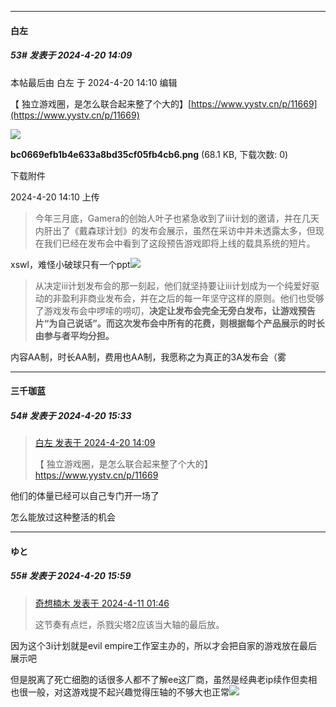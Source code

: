 ﻿
*****

####  白左  
##### 53#       发表于 2024-4-20 14:09

 本帖最后由 白左 于 2024-4-20 14:10 编辑 

【 独立游戏圈，是怎么联合起来整了个大的】[https://www.yystv.cn/p/11669](https://www.yystv.cn/p/11669)

<img src="https://img.saraba1st.com/forum/202404/20/141047nxyhrrvnb40vn6bx.png" referrerpolicy="no-referrer">

<strong>bc0669efb1b4e633a8bd35cf05fb4cb6.png</strong> (68.1 KB, 下载次数: 0)

下载附件

2024-4-20 14:10 上传

 <blockquote>今年三月底，Gamera的创始人叶子也紧急收到了iii计划的邀请，并在几天内肝出了《戴森球计划》的发布会展示，虽然在采访中并未透露太多，但现在我们已经在发布会中看到了这段预告游戏即将上线的载具系统的短片。</blockquote>
xswl，难怪小破球只有一个ppt<img src="https://static.saraba1st.com/image/smiley/carton2017/253.png" referrerpolicy="no-referrer">

 <blockquote>从决定iii计划发布会的那一刻起，他们就坚持要让iii计划成为一个纯爱好驱动的非盈利非商业发布会，并在之后的每一年坚守这样的原则。他们也受够了游戏发布会中啰嗦的唠叨，<strong>决定让发布会完全无旁白发布，让游戏预告片“为自己说话”。而这次发布会中所有的花费，则根据每个产品展示的时长由参与者平均分担。</strong></blockquote>
内容AA制，时长AA制，费用也AA制，我愿称之为真正的3A发布会（雾


*****

####  三千珈蓝  
##### 54#       发表于 2024-4-20 15:33

<blockquote><a href="httphttps://bbs.saraba1st.com/2b/forum.php?mod=redirect&amp;goto=findpost&amp;pid=64659786&amp;ptid=2175346" target="_blank">白左 发表于 2024-4-20 14:09</a>

【 独立游戏圈，是怎么联合起来整了个大的】https://www.yystv.cn/p/11669</blockquote>
他们的体量已经可以自己专门开一场了

怎么能放过这种整活的机会


*****

####  ゆと  
##### 55#       发表于 2024-4-20 15:59

<blockquote><a href="httphttps://bbs.saraba1st.com/2b/forum.php?mod=redirect&amp;goto=findpost&amp;pid=64553986&amp;ptid=2175346" target="_blank">奇想楠木 发表于 2024-4-11 01:46</a>

这节奏有点烂，杀戮尖塔2应该当大轴的最后放。</blockquote>
因为这个3i计划就是evil empire工作室主办的，所以才会把自家的游戏放在最后展示吧

但是脱离了死亡细胞的话很多人都不了解ee这厂商，虽然是经典老ip续作但卖相也很一般，对这游戏提不起兴趣觉得压轴的不够大也正常<img src="https://static.saraba1st.com/image/smiley/face2017/034.png" referrerpolicy="no-referrer">

